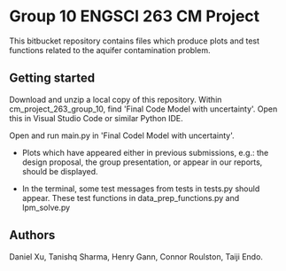 # Group 10 ENGSCI 263 CM Project

This bitbucket repository contains files which produce plots and test functions related to the aquifer contamination problem.

## Getting started

Download and unzip a local copy of this repository. Within cm_project_263_group_10, find 'Final Code Model with uncertainty'. Open this in Visual Studio Code or similar Python IDE.

Open and run main.py in 'Final Codel Model with uncertainty'.

- Plots which have appeared either in previous submissions, e.g.: the design proposal, the group presentation, or appear in our reports, should be displayed. 

- In the terminal, some test messages from tests in tests.py should appear. These test functions in data_prep_functions.py and lpm_solve.py

## Authors

Daniel Xu, Tanishq Sharma, Henry Gann, Connor Roulston, Taiji Endo.